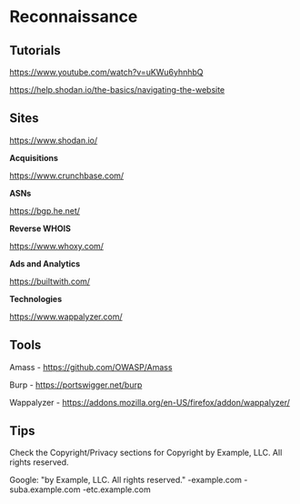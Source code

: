 # Reconnaissance

## Tutorials

https://www.youtube.com/watch?v=uKWu6yhnhbQ

https://help.shodan.io/the-basics/navigating-the-website

## Sites

https://www.shodan.io/

**Acquisitions** 

https://www.crunchbase.com/

**ASNs**

https://bgp.he.net/

**Reverse WHOIS**

https://www.whoxy.com/

**Ads and Analytics**

https://builtwith.com/

**Technologies**

https://www.wappalyzer.com/

## Tools

Amass - https://github.com/OWASP/Amass

Burp - https://portswigger.net/burp

Wappalyzer - https://addons.mozilla.org/en-US/firefox/addon/wappalyzer/

## Tips

Check the Copyright/Privacy sections for Copyright by Example, LLC. All rights reserved.

Google: "by Example, LLC. All rights reserved." -example.com -suba.example.com -etc.example.com
